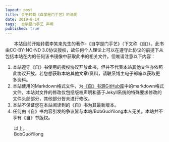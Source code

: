 ```yaml
---
layout: post
title: 关于转载《自学是门手艺》的说明
date: 2019-8-14
tags:  自学是门手艺 声明
published: true
---
```


&nbsp; &nbsp; &nbsp; &nbsp;本站目前开始转载李笑来先生的著作-《自学是门手艺》（下文称《自》）。此书由CC-BY-NC-ND 3.0协议授权，故任何个人理论上可以在遵守此协议的前提下从包括本站在内的任何该书镜像中获取此书的相关文件。但唯请注意以下内容：
1. 本站遵守《自》书使用的授权协议开放此书，但并不代表本站其他文件亦依照此协议开放。若您想获取本站其他文章/资料，请联系博主电子邮箱以获取更多资料。
2. 本站使用的Markdown格式文件，为[《自》书源GitHub库](https://github.com/selfteaching/the-craft-of-selfteaching)中的markdown格式文件，本站对文件的修改仅包括版权声明和基于Jekyll系统的特殊要求修改的文件头部部分，其他部分皆未进行修改。
3. 本站不保证您在本站阅读到的《自》书为其最新版本。
4. 任何由《自》书内容引发的争议皆与本站/BobGuoYilong本人无关。本站并不享有《自》书版权。

&nbsp; &nbsp; &nbsp; &nbsp;以上。  
&nbsp; &nbsp; &nbsp; &nbsp;BobGuoYilong
